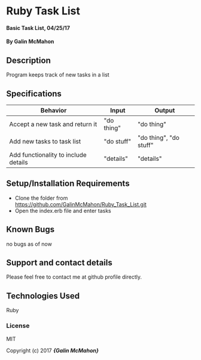 # Ruby Task List

#### Basic Task List, 04/25/17

#### By Galin McMahon

## Description

Program keeps track of new tasks in a list

## Specifications

| Behavior | Input | Output |
|----------|-------|--------|
| Accept a new task and return it | "do thing" | "do thing" |
| Add new tasks to task list | "do stuff" | "do thing", "do stuff" |
| Add functionality to include details | "details" | "details" |

## Setup/Installation Requirements

* Clone the folder from https://github.com/GalinMcMahon/Ruby_Task_List.git
* Open the index.erb file and enter tasks

## Known Bugs

no bugs as of now

## Support and contact details

Please feel free to contact me at github profile directly.

## Technologies Used

Ruby

### License

MIT

Copyright (c) 2017 **_{Galin McMahon}_**
